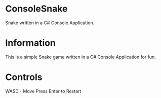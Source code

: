 # ConsoleSnake
Snake written in a C# Console Application. 

# Information
This is a simple Snake game written in a C# Console Application for fun.

# Controls
WASD - Move
Press Enter to Restart
